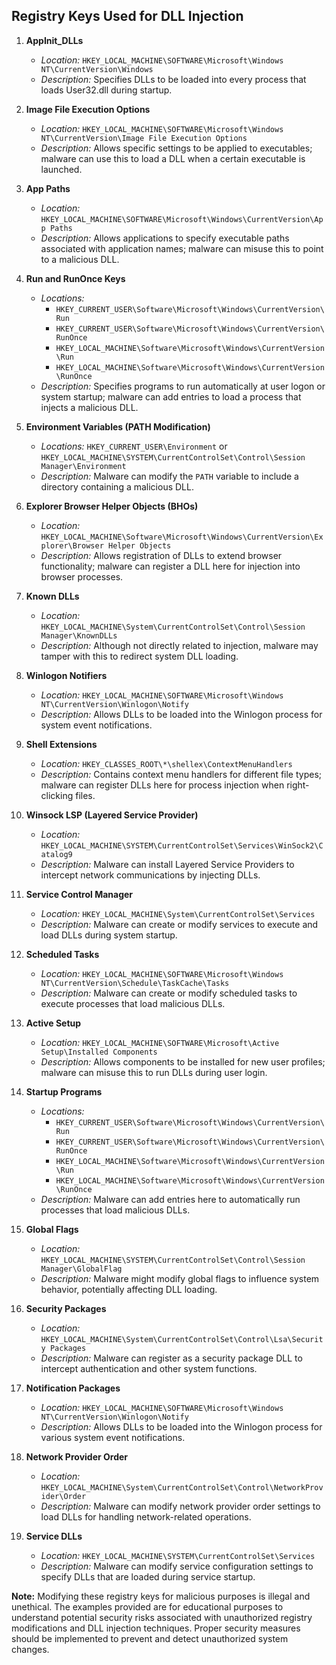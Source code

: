 ## Registry Keys Used for DLL Injection

1. **AppInit_DLLs**
   - *Location:* `HKEY_LOCAL_MACHINE\SOFTWARE\Microsoft\Windows NT\CurrentVersion\Windows`
   - *Description:* Specifies DLLs to be loaded into every process that loads User32.dll during startup.

2. **Image File Execution Options**
   - *Location:* `HKEY_LOCAL_MACHINE\SOFTWARE\Microsoft\Windows NT\CurrentVersion\Image File Execution Options`
   - *Description:* Allows specific settings to be applied to executables; malware can use this to load a DLL when a certain executable is launched.

3. **App Paths**
   - *Location:* `HKEY_LOCAL_MACHINE\SOFTWARE\Microsoft\Windows\CurrentVersion\App Paths`
   - *Description:* Allows applications to specify executable paths associated with application names; malware can misuse this to point to a malicious DLL.

4. **Run and RunOnce Keys**
   - *Locations:*
     - `HKEY_CURRENT_USER\Software\Microsoft\Windows\CurrentVersion\Run`
     - `HKEY_CURRENT_USER\Software\Microsoft\Windows\CurrentVersion\RunOnce`
     - `HKEY_LOCAL_MACHINE\Software\Microsoft\Windows\CurrentVersion\Run`
     - `HKEY_LOCAL_MACHINE\Software\Microsoft\Windows\CurrentVersion\RunOnce`
   - *Description:* Specifies programs to run automatically at user logon or system startup; malware can add entries to load a process that injects a malicious DLL.

5. **Environment Variables (PATH Modification)**
   - *Locations:* `HKEY_CURRENT_USER\Environment` or `HKEY_LOCAL_MACHINE\SYSTEM\CurrentControlSet\Control\Session Manager\Environment`
   - *Description:* Malware can modify the `PATH` variable to include a directory containing a malicious DLL.

6. **Explorer Browser Helper Objects (BHOs)**
   - *Location:* `HKEY_LOCAL_MACHINE\Software\Microsoft\Windows\CurrentVersion\Explorer\Browser Helper Objects`
   - *Description:* Allows registration of DLLs to extend browser functionality; malware can register a DLL here for injection into browser processes.

7. **Known DLLs**
   - *Location:* `HKEY_LOCAL_MACHINE\System\CurrentControlSet\Control\Session Manager\KnownDLLs`
   - *Description:* Although not directly related to injection, malware may tamper with this to redirect system DLL loading.

8. **Winlogon Notifiers**
   - *Location:* `HKEY_LOCAL_MACHINE\SOFTWARE\Microsoft\Windows NT\CurrentVersion\Winlogon\Notify`
   - *Description:* Allows DLLs to be loaded into the Winlogon process for system event notifications.

9. **Shell Extensions**
   - *Location:* `HKEY_CLASSES_ROOT\*\shellex\ContextMenuHandlers`
   - *Description:* Contains context menu handlers for different file types; malware can register DLLs here for process injection when right-clicking files.

10. **Winsock LSP (Layered Service Provider)**
    - *Location:* `HKEY_LOCAL_MACHINE\SYSTEM\CurrentControlSet\Services\WinSock2\Catalog9`
    - *Description:* Malware can install Layered Service Providers to intercept network communications by injecting DLLs.

11. **Service Control Manager**
    - *Location:* `HKEY_LOCAL_MACHINE\System\CurrentControlSet\Services`
    - *Description:* Malware can create or modify services to execute and load DLLs during system startup.

12. **Scheduled Tasks**
    - *Location:* `HKEY_LOCAL_MACHINE\SOFTWARE\Microsoft\Windows NT\CurrentVersion\Schedule\TaskCache\Tasks`
    - *Description:* Malware can create or modify scheduled tasks to execute processes that load malicious DLLs.

13. **Active Setup**
    - *Location:* `HKEY_LOCAL_MACHINE\SOFTWARE\Microsoft\Active Setup\Installed Components`
    - *Description:* Allows components to be installed for new user profiles; malware can misuse this to run DLLs during user login.

14. **Startup Programs**
    - *Locations:*
      - `HKEY_CURRENT_USER\Software\Microsoft\Windows\CurrentVersion\Run`
      - `HKEY_CURRENT_USER\Software\Microsoft\Windows\CurrentVersion\RunOnce`
      - `HKEY_LOCAL_MACHINE\Software\Microsoft\Windows\CurrentVersion\Run`
      - `HKEY_LOCAL_MACHINE\Software\Microsoft\Windows\CurrentVersion\RunOnce`
    - *Description:* Malware can add entries here to automatically run processes that load malicious DLLs.

15. **Global Flags**
    - *Location:* `HKEY_LOCAL_MACHINE\SYSTEM\CurrentControlSet\Control\Session Manager\GlobalFlag`
    - *Description:* Malware might modify global flags to influence system behavior, potentially affecting DLL loading.

16. **Security Packages**
    - *Location:* `HKEY_LOCAL_MACHINE\System\CurrentControlSet\Control\Lsa\Security Packages`
    - *Description:* Malware can register as a security package DLL to intercept authentication and other system functions.

17. **Notification Packages**
    - *Location:* `HKEY_LOCAL_MACHINE\SOFTWARE\Microsoft\Windows NT\CurrentVersion\Winlogon\Notify`
    - *Description:* Allows DLLs to be loaded into the Winlogon process for various system event notifications.

18. **Network Provider Order**
    - *Location:* `HKEY_LOCAL_MACHINE\System\CurrentControlSet\Control\NetworkProvider\Order`
    - *Description:* Malware can modify network provider order settings to load DLLs for handling network-related operations.

19. **Service DLLs**
    - *Location:* `HKEY_LOCAL_MACHINE\SYSTEM\CurrentControlSet\Services`
    - *Description:* Malware can modify service configuration settings to specify DLLs that are loaded during service startup.

**Note:** Modifying these registry keys for malicious purposes is illegal and unethical. The examples provided are for educational purposes to understand potential security risks associated with unauthorized registry modifications and DLL injection techniques. Proper security measures should be implemented to prevent and detect unauthorized system changes.
